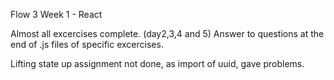 Flow 3 Week 1 - React

Almost all excercises complete. (day2,3,4 and 5) Answer to questions at the end of .js files of
specific excercises. 

Lifting state up assignment not done, as import of uuid, gave problems. 



